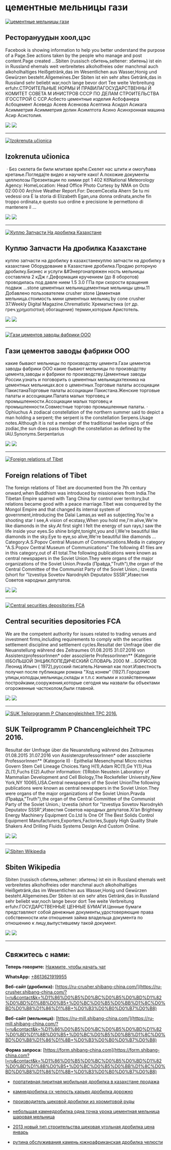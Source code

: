 # цементные мельницы гази

<a href="https://swt.shibang-china.com/?l=ru&img&k=%D1%86%D0%B5%D0%BC%D0%B5%D0%BD%D1%82%D0%BD%D1%8B%D0%B5+%D0%BC%D0%B5%D0%BB%D1%8C%D0%BD%D0%B8%D1%86%D1%8B+%D0%B3%D0%B0%D0%B7%D0%B8" target="_blank">![цементные мельницы гази](http://static.shibang-china.com/all-800x300/1493.jpg)</a>

## Ресторануудын хоол,цэс
Facebook is showing information to help you better understand the purpose of a Page.See actions taken by the people who manage and post content.Page created …Sbiten (russisch сбитень,seltener: збитень) ist ein in Russland ehemals weit verbreitetes alkoholfreies oder manchmal auch alkoholhaltiges Hei&#223;getr&#228;nk,das im Wesentlichen aus Wasser,Honig und Gew&#252;rzen besteht.Allgemeines.Der Sbiten ist ein sehr altes Getr&#228;nk,das in Russland sehr beliebt war,noch lange bevor dort Tee weite Verbreitung erfuhr.СТРОИТЕЛЬНЫЕ НОРМЫ И ПРАВИЛАГОСУДАРСТВЕННЫ Й КОМИТЕТ СОВЕТА М ИНИСТРОВ СССР ПО ДЕЛАМ СТРОИТЕЛЬСТВА (ГОССТРОЙ С ССР.Асбесто цементные изделия Асбофанера Асбоцемент Асеведо Асеев Асенкова Асептика Асидол Асикага Асимметрия Асимметрия долин Асимптота Асино Асинхронная машина Асир Асистолия.


<a href="https://whatsapp.shibangsoft.com/WhatsApp.php" target="_blank" title="WhatsApp">![](http://static.shibang-china.com/icon/whatsapp.png)</a> <a href="https://swt.shibang-china.com/?l=ru&icon&k=%D1%86%D0%B5%D0%BC%D0%B5%D0%BD%D1%82%D0%BD%D1%8B%D0%B5+%D0%BC%D0%B5%D0%BB%D1%8C%D0%BD%D0%B8%D1%86%D1%8B+%D0%B3%D0%B0%D0%B7%D0%B8" target="_blank">![](http://static.shibang-china.com/icon/chat-ru.png)</a>

---

<a href="https://swt.shibang-china.com/?l=ru&img&k=%D1%86%D0%B5%D0%BC%D0%B5%D0%BD%D1%82%D0%BD%D1%8B%D0%B5+%D0%BC%D0%B5%D0%BB%D1%8C%D0%BD%D0%B8%D1%86%D1%8B+%D0%B3%D0%B0%D0%B7%D0%B8" target="_blank">![Izokrenuta učionica](http://static.shibang-china.com/all-800x300/694.jpg)</a>

## Izokrenuta učionica
&nbsp;&#0183;&#32;Без скелета би били млитаве вреће.Скелет нас штити и омогућава кретање.Погледајте видео и научите како! А.похожие документы целлюлозы Презентации по химии ppt 1 402 КбNational Meteorology Agency: HomeLocation: Head Office Photo Curtesy by NMA on Octo 02:00:00 Archive Weather Report.For: DecemCecelia Ahern Se tu mi vedessi ora &#200; la storia di Elizabeth Egan,una donna ordinata,anche fin troppo ordinata,e questo suo ordine e precisione le permettono di mantenere il …


<a href="https://whatsapp.shibangsoft.com/WhatsApp.php" target="_blank" title="WhatsApp">![](http://static.shibang-china.com/icon/whatsapp.png)</a> <a href="https://swt.shibang-china.com/?l=ru&icon&k=%D1%86%D0%B5%D0%BC%D0%B5%D0%BD%D1%82%D0%BD%D1%8B%D0%B5+%D0%BC%D0%B5%D0%BB%D1%8C%D0%BD%D0%B8%D1%86%D1%8B+%D0%B3%D0%B0%D0%B7%D0%B8" target="_blank">![](http://static.shibang-china.com/icon/chat-ru.png)</a>

---

<a href="https://swt.shibang-china.com/?l=ru&img&k=%D1%86%D0%B5%D0%BC%D0%B5%D0%BD%D1%82%D0%BD%D1%8B%D0%B5+%D0%BC%D0%B5%D0%BB%D1%8C%D0%BD%D0%B8%D1%86%D1%8B+%D0%B3%D0%B0%D0%B7%D0%B8" target="_blank">![Куплю Запчасти На дробилка Казахстане](http://static.shibang-china.com/all-800x300/601.jpg)</a>

## Куплю Запчасти На дробилка Казахстане
куплю запчасти на дробилку в казахстанекуплю запчасти на дробилку в казахстане Оборудование в Казахстане дробилка.Продаю роторную дробилку.Бизнес и услуги &amp;#Энергонапряжен ность мельницы составляла 2 кДж г.Деформация кручением (до 8 оборотов) проводилась под давле нием 1.5 3.0 ГПа при скорости вращения подвиж …stone цементных мельниццементные мельницы цены.11 Добавлено пользователем crusher stone Цементная мельница.стоимость мини цементных мельниц by cone crusher 37.Weekly Digital Magazine.Chrematistic Хрематистика (от др. греч.χρηματιστική обогащение) термин,которым Аристотель.


<a href="https://whatsapp.shibangsoft.com/WhatsApp.php" target="_blank" title="WhatsApp">![](http://static.shibang-china.com/icon/whatsapp.png)</a> <a href="https://swt.shibang-china.com/?l=ru&icon&k=%D1%86%D0%B5%D0%BC%D0%B5%D0%BD%D1%82%D0%BD%D1%8B%D0%B5+%D0%BC%D0%B5%D0%BB%D1%8C%D0%BD%D0%B8%D1%86%D1%8B+%D0%B3%D0%B0%D0%B7%D0%B8" target="_blank">![](http://static.shibang-china.com/icon/chat-ru.png)</a>

---

<a href="https://swt.shibang-china.com/?l=ru&img&k=%D1%86%D0%B5%D0%BC%D0%B5%D0%BD%D1%82%D0%BD%D1%8B%D0%B5+%D0%BC%D0%B5%D0%BB%D1%8C%D0%BD%D0%B8%D1%86%D1%8B+%D0%B3%D0%B0%D0%B7%D0%B8" target="_blank">![Гази цементов заводы фабрики ООО](http://static.shibang-china.com/all-800x300/1455.jpg)</a>

## Гази цементов заводы фабрики ООО
какие бывают мельницы по производству цемента.Гази цементов заводы фабрики ООО какие бывают мельницы по производству цемента,заводы и фабрики по производству.Цементные заводы России.узнать и поговорить о цементных мельницахтехника на цементных мельницах.все о цементных.Торговые палаты ассоциации ПакистанаТорговые палаты ассоциации Пакистана.Женские торговые палаты и ассоциации.Палата малых торговец и промышленности.Ассоциации малых торговец и промышленности.Совместные торгово промышленные палаты.&nbsp;&#0183;&#32;Ophiuchus A zodiacal constellation of the northern summer said to depict a man holding a serpent; the serpent is the constellation Serpens.Usage notes.Although it is not a member of the traditional twelve signs of the zodiac,the sun does pass through the constellation as defined by the IAU.Synonyms.Serpentarius


<a href="https://whatsapp.shibangsoft.com/WhatsApp.php" target="_blank" title="WhatsApp">![](http://static.shibang-china.com/icon/whatsapp.png)</a> <a href="https://swt.shibang-china.com/?l=ru&icon&k=%D1%86%D0%B5%D0%BC%D0%B5%D0%BD%D1%82%D0%BD%D1%8B%D0%B5+%D0%BC%D0%B5%D0%BB%D1%8C%D0%BD%D0%B8%D1%86%D1%8B+%D0%B3%D0%B0%D0%B7%D0%B8" target="_blank">![](http://static.shibang-china.com/icon/chat-ru.png)</a>

---

<a href="https://swt.shibang-china.com/?l=ru&img&k=%D1%86%D0%B5%D0%BC%D0%B5%D0%BD%D1%82%D0%BD%D1%8B%D0%B5+%D0%BC%D0%B5%D0%BB%D1%8C%D0%BD%D0%B8%D1%86%D1%8B+%D0%B3%D0%B0%D0%B7%D0%B8" target="_blank">![Foreign relations of Tibet](http://static.shibang-china.com/all-800x300/1235.jpg)</a>

## Foreign relations of Tibet
The foreign relations of Tibet are documented from the 7th century onward,when Buddhism was introduced by missionaries from India.The Tibetan Empire sparred with Tang China for control over territory,but relations became good with a peace marriage.Tibet was conquered by the Mongol Empire and that changed its internal system of government,introducing the Dalai Lamas,as well as subjecting.You're a shooting star I see,A vision of ecstasy,When you hold me,I'm alive,We're like diamonds in the sky.At first sight I felt the energy of sun rays,I saw the life inside your eyes.So shine bright,tonight,you and I,We're beautiful like diamonds in the sky.Eye to eye,so alive,We're beautiful like diamonds …Category:A.S.Popov Central Museum of Communications.Media in category &quot;A.S.Popov Central Museum of Communications&quot; The following 41 files are in this category,out of 41 total.The following publications were known as central newspapers in the Soviet Union.They were organs of the major organizations of the Soviet Union.Pravda (Пра́вда,&quot;Truth&quot;),the organ of the Central Committee of the Communist Party of the Soviet Union.; Izvestia (short for &quot;Izvestiya Sovetov Narodnykh Deputatov SSSR&quot;,Известия Советов народных депутатов.


<a href="https://whatsapp.shibangsoft.com/WhatsApp.php" target="_blank" title="WhatsApp">![](http://static.shibang-china.com/icon/whatsapp.png)</a> <a href="https://swt.shibang-china.com/?l=ru&icon&k=%D1%86%D0%B5%D0%BC%D0%B5%D0%BD%D1%82%D0%BD%D1%8B%D0%B5+%D0%BC%D0%B5%D0%BB%D1%8C%D0%BD%D0%B8%D1%86%D1%8B+%D0%B3%D0%B0%D0%B7%D0%B8" target="_blank">![](http://static.shibang-china.com/icon/chat-ru.png)</a>

---

<a href="https://swt.shibang-china.com/?l=ru&img&k=%D1%86%D0%B5%D0%BC%D0%B5%D0%BD%D1%82%D0%BD%D1%8B%D0%B5+%D0%BC%D0%B5%D0%BB%D1%8C%D0%BD%D0%B8%D1%86%D1%8B+%D0%B3%D0%B0%D0%B7%D0%B8" target="_blank">![Central securities depositories FCA](http://static.shibang-china.com/all-800x300/1308.jpg)</a>

## Central securities depositories FCA
We are the competent authority for issues related to trading venues and investment firms,including requirements to comply with the securities settlement discipline and settlement cycles.Resultat der Umfrage &#252;ber die Neuanstellung w&#228;hrend des Zeitraumes 01.08.2015 31.07.2016 von AssistenzprofessorInnen* oder assoziierte ProfessorInnen** (Kategorie II)БОЛЬШОЙ ЭНЦИКЛОПEДИЧEСКИЙ СЛОВАРЬ 2000 М …БОРИСОВ Леонид Ильич ( 1972),русский писатель.Начинал как поэт.Известность получил после публикации романа &quot;Ход конем&quot; (1927).Городские улицы,колодцы,мельницы,склады и т.п.с жилыми и хозяйственными постройками,соору&#173;жения,которые сегодня мы назвали бы объектами огороженные частоколом,были главной.


<a href="https://whatsapp.shibangsoft.com/WhatsApp.php" target="_blank" title="WhatsApp">![](http://static.shibang-china.com/icon/whatsapp.png)</a> <a href="https://swt.shibang-china.com/?l=ru&icon&k=%D1%86%D0%B5%D0%BC%D0%B5%D0%BD%D1%82%D0%BD%D1%8B%D0%B5+%D0%BC%D0%B5%D0%BB%D1%8C%D0%BD%D0%B8%D1%86%D1%8B+%D0%B3%D0%B0%D0%B7%D0%B8" target="_blank">![](http://static.shibang-china.com/icon/chat-ru.png)</a>

---

<a href="https://swt.shibang-china.com/?l=ru&img&k=%D1%86%D0%B5%D0%BC%D0%B5%D0%BD%D1%82%D0%BD%D1%8B%D0%B5+%D0%BC%D0%B5%D0%BB%D1%8C%D0%BD%D0%B8%D1%86%D1%8B+%D0%B3%D0%B0%D0%B7%D0%B8" target="_blank">![SUK Teilprogramm P Chancengleichheit TPC 2016.](http://static.shibang-china.com/all-800x300/1116.jpg)</a>

## SUK Teilprogramm P Chancengleichheit TPC 2016.
Resultat der Umfrage &#252;ber die Neuanstellung w&#228;hrend des Zeitraumes 01.08.2015 31.07.2016 von AssistenzprofessorInnen* oder assoziierte ProfessorInnen** (Kategorie II)&nbsp;&#0183;&#32;Epithelial Mesenchymal Micro niches Govern Stem Cell Lineage Choices.Yang H(1),Adam RC(1),Ge Y(1),Hua ZL(1),Fuchs E(2).Author information: (1)Robin Neustein Laboratory of Mammalian Development and Cell Biology,The Rockefeller University,New York,NY 10065,USA.Central newspapers of the Soviet UnionThe following publications were known as central newspapers in the Soviet Union.They were organs of the major organizations of the Soviet Union.Pravda (Пра́вда,&quot;Truth&quot;),the organ of the Central Committee of the Communist Party of the Soviet Union.; Izvestia (short for &quot;Izvestiya Sovetov Narodnykh Deputatov SSSR&quot;,Известия Советов народных депутатов.Xi’an Brightway Energy Machinery Equipment Co.Ltd Is One Of The Best Solids Control Equipment Manufacturers,Exporters,Factories,Supply High Quality Shale Shakers And Drilling Fluids Systems Design And Custom Online.


<a href="https://whatsapp.shibangsoft.com/WhatsApp.php" target="_blank" title="WhatsApp">![](http://static.shibang-china.com/icon/whatsapp.png)</a> <a href="https://swt.shibang-china.com/?l=ru&icon&k=%D1%86%D0%B5%D0%BC%D0%B5%D0%BD%D1%82%D0%BD%D1%8B%D0%B5+%D0%BC%D0%B5%D0%BB%D1%8C%D0%BD%D0%B8%D1%86%D1%8B+%D0%B3%D0%B0%D0%B7%D0%B8" target="_blank">![](http://static.shibang-china.com/icon/chat-ru.png)</a>

---

<a href="https://swt.shibang-china.com/?l=ru&img&k=%D1%86%D0%B5%D0%BC%D0%B5%D0%BD%D1%82%D0%BD%D1%8B%D0%B5+%D0%BC%D0%B5%D0%BB%D1%8C%D0%BD%D0%B8%D1%86%D1%8B+%D0%B3%D0%B0%D0%B7%D0%B8" target="_blank">![Sbiten Wikipedia](http://static.shibang-china.com/all-800x300/775.jpg)</a>

## Sbiten Wikipedia
Sbiten (russisch сбитень,seltener: збитень) ist ein in Russland ehemals weit verbreitetes alkoholfreies oder manchmal auch alkoholhaltiges Hei&#223;getr&#228;nk,das im Wesentlichen aus Wasser,Honig und Gew&#252;rzen besteht.Allgemeines.Der Sbiten ist ein sehr altes Getr&#228;nk,das in Russland sehr beliebt war,noch lange bevor dort Tee weite Verbreitung erfuhr.ГОСУДАРСТВЕННЫЕ ЦЕННЫЕ БУМАГИ.Ценные бумаги представляют собой денежные документы,удостоверяющие права собственности или отношения займа владельца документа по отношению к лицу,выпустившему такой документ.

<a href="https://whatsapp.shibangsoft.com/WhatsApp.php" target="_blank" title="WhatsApp">![](http://static.shibang-china.com/icon/whatsapp.png)</a> <a href="https://swt.shibang-china.com/?l=ru&icon&k=%D1%86%D0%B5%D0%BC%D0%B5%D0%BD%D1%82%D0%BD%D1%8B%D0%B5+%D0%BC%D0%B5%D0%BB%D1%8C%D0%BD%D0%B8%D1%86%D1%8B+%D0%B3%D0%B0%D0%B7%D0%B8" target="_blank">![](http://static.shibang-china.com/icon/chat-ru.png)</a>

---
## Свяжитесь с нами:

**Теперь говорите:** [Нажмите, чтобы начать чат](https://swt.shibang-china.com?l=ru&contact&k=%D1%86%D0%B5%D0%BC%D0%B5%D0%BD%D1%82%D0%BD%D1%8B%D0%B5+%D0%BC%D0%B5%D0%BB%D1%8C%D0%BD%D0%B8%D1%86%D1%8B+%D0%B3%D0%B0%D0%B7%D0%B8)

**WhatsApp:**  [+8613621919955](https://whatsapp.shibangsoft.com/WhatsApp.php)

**Веб-сайт (дробилка):** [https://ru-crusher.shibang-china.com/](https://ru-crusher.shibang-china.com/?l=ru&contact&k=%D1%86%D0%B5%D0%BC%D0%B5%D0%BD%D1%82%D0%BD%D1%8B%D0%B5+%D0%BC%D0%B5%D0%BB%D1%8C%D0%BD%D0%B8%D1%86%D1%8B+%D0%B3%D0%B0%D0%B7%D0%B8)

**Веб-сайт (мельница):** [https://ru-mill.shibang-china.com/](https://ru-mill.shibang-china.com/?l=ru&contact&k=%D1%86%D0%B5%D0%BC%D0%B5%D0%BD%D1%82%D0%BD%D1%8B%D0%B5+%D0%BC%D0%B5%D0%BB%D1%8C%D0%BD%D0%B8%D1%86%D1%8B+%D0%B3%D0%B0%D0%B7%D0%B8)

**Форма запроса:** [https://form.shibang-china.com](https://form.shibang-china.com?l=ru&contact&k=%D1%86%D0%B5%D0%BC%D0%B5%D0%BD%D1%82%D0%BD%D1%8B%D0%B5+%D0%BC%D0%B5%D0%BB%D1%8C%D0%BD%D0%B8%D1%86%D1%8B+%D0%B3%D0%B0%D0%B7%D0%B8)

* [портативная пиритная мобильная дробилка в казахстане продажа](../132/%D0%BF%D0%BE%D1%80%D1%82%D0%B0%D1%82%D0%B8%D0%B2%D0%BD%D0%B0%D1%8F%20%D0%BF%D0%B8%D1%80%D0%B8%D1%82%D0%BD%D0%B0%D1%8F%20%D0%BC%D0%BE%D0%B1%D0%B8%D0%BB%D1%8C%D0%BD%D0%B0%D1%8F%20%D0%B4%D1%80%D0%BE%D0%B1%D0%B8%D0%BB%D0%BA%D0%B0%20%D0%B2%20%D0%BA%D0%B0%D0%B7%D0%B0%D1%85%D1%81%D1%82%D0%B0%D0%BD%D0%B5%20%D0%BF%D1%80%D0%BE%D0%B4%D0%B0%D0%B6%D0%B0.md)

* [камнедробилка cx челюсть карьер дробилка дорожно](../133/%D0%BA%D0%B0%D0%BC%D0%BD%D0%B5%D0%B4%D1%80%D0%BE%D0%B1%D0%B8%D0%BB%D0%BA%D0%B0%20cx%20%D1%87%D0%B5%D0%BB%D1%8E%D1%81%D1%82%D1%8C%20%D0%BA%D0%B0%D1%80%D1%8C%D0%B5%D1%80%20%D0%B4%D1%80%D0%BE%D0%B1%D0%B8%D0%BB%D0%BA%D0%B0%20%D0%B4%D0%BE%D1%80%D0%BE%D0%B6%D0%BD%D0%BE.md)

* [производитель щековой дробилки из хромитовой руды](../134/%D0%BF%D1%80%D0%BE%D0%B8%D0%B7%D0%B2%D0%BE%D0%B4%D0%B8%D1%82%D0%B5%D0%BB%D1%8C%20%D1%89%D0%B5%D0%BA%D0%BE%D0%B2%D0%BE%D0%B9%20%D0%B4%D1%80%D0%BE%D0%B1%D0%B8%D0%BB%D0%BA%D0%B8%20%D0%B8%D0%B7%20%D1%85%D1%80%D0%BE%D0%BC%D0%B8%D1%82%D0%BE%D0%B2%D0%BE%D0%B9%20%D1%80%D1%83%D0%B4%D1%8B.md)

* [небольшая камнедробилка одна точка урока цементная мельница шаровая мельница](../131/%D0%BD%D0%B5%D0%B1%D0%BE%D0%BB%D1%8C%D1%88%D0%B0%D1%8F%20%D0%BA%D0%B0%D0%BC%D0%BD%D0%B5%D0%B4%D1%80%D0%BE%D0%B1%D0%B8%D0%BB%D0%BA%D0%B0%20%D0%BE%D0%B4%D0%BD%D0%B0%20%D1%82%D0%BE%D1%87%D0%BA%D0%B0%20%D1%83%D1%80%D0%BE%D0%BA%D0%B0%20%D1%86%D0%B5%D0%BC%D0%B5%D0%BD%D1%82%D0%BD%D0%B0%D1%8F%20%D0%BC%D0%B5%D0%BB%D1%8C%D0%BD%D0%B8%D1%86%D0%B0%20%D1%88%D0%B0%D1%80%D0%BE%D0%B2%D0%B0%D1%8F%20%D0%BC%D0%B5%D0%BB%D1%8C%D0%BD%D0%B8%D1%86%D0%B0.md)

* [2013 новый тип строительства щековая угольная дробилка цена январь](../134/2013%20%D0%BD%D0%BE%D0%B2%D1%8B%D0%B9%20%D1%82%D0%B8%D0%BF%20%D1%81%D1%82%D1%80%D0%BE%D0%B8%D1%82%D0%B5%D0%BB%D1%8C%D1%81%D1%82%D0%B2%D0%B0%20%D1%89%D0%B5%D0%BA%D0%BE%D0%B2%D0%B0%D1%8F%20%D1%83%D0%B3%D0%BE%D0%BB%D1%8C%D0%BD%D0%B0%D1%8F%20%D0%B4%D1%80%D0%BE%D0%B1%D0%B8%D0%BB%D0%BA%D0%B0%20%D1%86%D0%B5%D0%BD%D0%B0%20%D1%8F%D0%BD%D0%B2%D0%B0%D1%80%D1%8C.md)

* [рутина обслуживания камень южноафриканская дробилка челюсти](../131/%D1%80%D1%83%D1%82%D0%B8%D0%BD%D0%B0%20%D0%BE%D0%B1%D1%81%D0%BB%D1%83%D0%B6%D0%B8%D0%B2%D0%B0%D0%BD%D0%B8%D1%8F%20%D0%BA%D0%B0%D0%BC%D0%B5%D0%BD%D1%8C%20%D1%8E%D0%B6%D0%BD%D0%BE%D0%B0%D1%84%D1%80%D0%B8%D0%BA%D0%B0%D0%BD%D1%81%D0%BA%D0%B0%D1%8F%20%D0%B4%D1%80%D0%BE%D0%B1%D0%B8%D0%BB%D0%BA%D0%B0%20%D1%87%D0%B5%D0%BB%D1%8E%D1%81%D1%82%D0%B8.md)